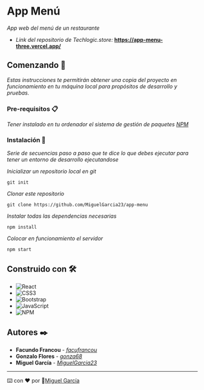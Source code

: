 # App Menú

_App web del menú de un restaurante_

* _Link del repositorio de Techlogic.store:_ **https://app-menu-three.vercel.app/**

## Comenzando 🚀

_Estas instrucciones te permitirán obtener una copia del proyecto en funcionamiento en tu máquina local para propósitos de desarrollo y pruebas._

### Pre-requisitos 📋

_Tener instalado en tu ordenador el sistema de gestión de paquetes [NPM](https://www.npmjs.com/)_

### Instalación 🔧

_Serie de secuencias paso a paso que te dice lo que debes ejecutar para tener un entorno de desarrollo ejecutandose_

_Inicializar un repositorio local en git_

```
git init
```

_Clonar este repositorio_

```
git clone https://github.com/MiguelGarcia23/app-menu
```

_Instalar todas las dependencias necesarias_

```
npm install
```

_Colocar en funcionamiento el servidor_

```
npm start
```

## Construido con 🛠️

* ![React](https://img.shields.io/badge/react-%2320232a.svg?style=for-the-badge&logo=react&logoColor=%2361DAFB)
* ![CSS3](https://img.shields.io/badge/css3-%231572B6.svg?style=for-the-badge&logo=css3&logoColor=white)
* ![Bootstrap](https://img.shields.io/badge/bootstrap-%23563D7C.svg?style=for-the-badge&logo=bootstrap&logoColor=white)
* ![JavaScript](https://img.shields.io/badge/javascript-%23323330.svg?style=for-the-badge&logo=javascript&logoColor=%23F7DF1E)
* ![NPM](https://img.shields.io/badge/NPM-%23000000.svg?style=for-the-badge&logo=npm&logoColor=white)

## Autores ✒️

* **Facundo Francou** - *[facufrancou](https://github.com/facufrancou)*
* **Gonzalo Flores** - *[gonza68](https://github.com/gonza68)*
* **Miguel García** - *[MiguelGarcia23](https://github.com/MiguelGarcia23)*

---
⌨️ con ❤️ por 🐺[Miguel García](https://github.com/MiguelGarcia23)
